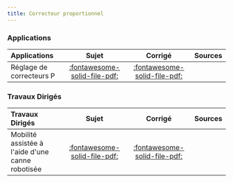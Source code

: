 ```yaml
---
title: Correcteur proportionnel 
---
```


### Applications 
 
| Applications | Sujet | Corrigé | Sources  | 
| :-------------- | :---: | :-----: | :------: | 
| Réglage de correcteurs P | [:fontawesome-solid-file-pdf:](http://xpessoles-cpge.fr/pdf/Cy_03_01_Application_01_P_Sujet.pdf) | [:fontawesome-solid-file-pdf:](http://xpessoles-cpge.fr/pdf/Cy_03_01_Application_01_P_Corrige.pdf) | 

### Travaux Dirigés 
 
| Travaux Dirigés | Sujet | Corrigé | Sources  | 
| :-------------- | :---: | :-----: | :------: | 
| Mobilité assistée à l'aide d'une canne robotisée | [:fontawesome-solid-file-pdf:](http://xpessoles-cpge.fr/pdf/Cy_03_01_TD_P_01_CanneRobotisee_Sujet.pdf) | [:fontawesome-solid-file-pdf:](http://xpessoles-cpge.fr/pdf/Cy_03_01_TD_P_01_CanneRobotisee_Corrige.pdf) | 




